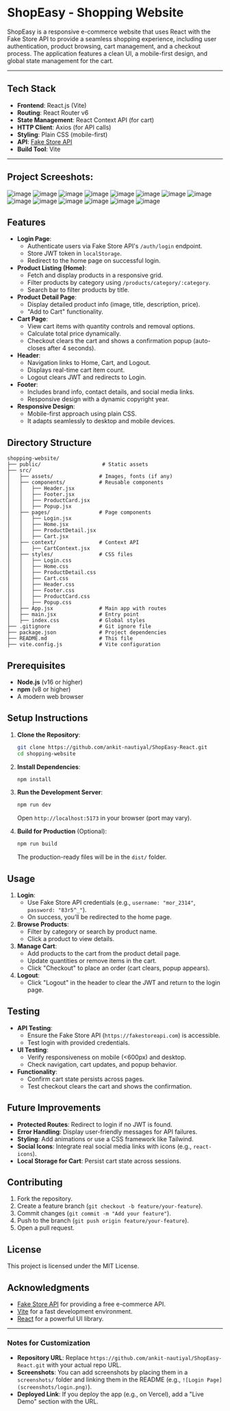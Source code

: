 
# ShopEasy - Shopping Website

ShopEasy is a responsive e-commerce website that uses React with the Fake Store API to provide a seamless shopping experience, including user authentication, product browsing, cart management, and a checkout process. The application features a clean UI, a mobile-first design, and global state management for the cart.

---

## Tech Stack

- **Frontend**: React.js (Vite)
- **Routing**: React Router v6
- **State Management**: React Context API (for cart)
- **HTTP Client**: Axios (for API calls)
- **Styling**: Plain CSS (mobile-first)
- **API**: [Fake Store API](https://fakestoreapi.com/docs)
- **Build Tool**: Vite

---

## Project Screeshots:
![image](https://github.com/user-attachments/assets/d3ec9b9d-fba4-4afd-b86b-6f996f89ab98)
![image](https://github.com/user-attachments/assets/80d6c95c-fc5a-4a7d-ad26-5b523f347767)
![image](https://github.com/user-attachments/assets/e237e402-d302-462c-9242-79086be89263)
![image](https://github.com/user-attachments/assets/51a5abc8-1480-403b-99ee-224bbd8a420d)
![image](https://github.com/user-attachments/assets/935320d6-90aa-4dca-b888-05342cd4a41e)
![image](https://github.com/user-attachments/assets/377a9d0f-6b98-4dc7-83b9-cd62929b0f5f)
![image](https://github.com/user-attachments/assets/2eab3a71-63ac-4a63-a2e2-04096d36da44)
![image](https://github.com/user-attachments/assets/6ec60a36-0605-4c60-b0c9-a980089aa47d)
![image](https://github.com/user-attachments/assets/82e6f4aa-b662-4ad6-818f-380ec9bf751f)
![image](https://github.com/user-attachments/assets/c30f30f6-e06f-4ecf-a144-1743c77bfe6c)
![image](https://github.com/user-attachments/assets/d4301588-97c2-4d8a-9d26-7d6b0724a870)
![image](https://github.com/user-attachments/assets/cdbc764d-ebfa-4b72-b6cc-2b577a8a77c9)
![image](https://github.com/user-attachments/assets/11509700-60de-43fb-bf09-e7c16867ddd7)
![image](https://github.com/user-attachments/assets/fd9416c3-8c83-4ee8-a647-5f2e87b50106)



## Features

- **Login Page**:
  - Authenticate users via Fake Store API's `/auth/login` endpoint.
  - Store JWT token in `localStorage`.
  - Redirect to the home page on successful login.
- **Product Listing (Home)**:
  - Fetch and display products in a responsive grid.
  - Filter products by category using `/products/category/:category`.
  - Search bar to filter products by title.
- **Product Detail Page**:
  - Display detailed product info (image, title, description, price).
  - "Add to Cart" functionality.
- **Cart Page**:
  - View cart items with quantity controls and removal options.
  - Calculate total price dynamically.
  - Checkout clears the cart and shows a confirmation popup (auto-closes after 4 seconds).
- **Header**:
  - Navigation links to Home, Cart, and Logout.
  - Displays real-time cart item count.
  - Logout clears JWT and redirects to Login.
- **Footer**:
  - Includes brand info, contact details, and social media links.
  - Responsive design with a dynamic copyright year.
- **Responsive Design**:
  - Mobile-first approach using plain CSS.
  - It adapts seamlessly to desktop and mobile devices.



## Directory Structure

```
shopping-website/
├── public/                    # Static assets
├── src/
│   ├── assets/               # Images, fonts (if any)
│   ├── components/           # Reusable components
│   │   ├── Header.jsx
│   │   ├── Footer.jsx
│   │   ├── ProductCard.jsx
│   │   ├── Popup.jsx
│   ├── pages/                # Page components
│   │   ├── Login.jsx
│   │   ├── Home.jsx
│   │   ├── ProductDetail.jsx
│   │   ├── Cart.jsx
│   ├── context/              # Context API
│   │   ├── CartContext.jsx
│   ├── styles/               # CSS files
│   │   ├── Login.css
│   │   ├── Home.css
│   │   ├── ProductDetail.css
│   │   ├── Cart.css
│   │   ├── Header.css
│   │   ├── Footer.css
│   │   ├── ProductCard.css
│   │   ├── Popup.css
│   ├── App.jsx               # Main app with routes
│   ├── main.jsx              # Entry point
│   ├── index.css             # Global styles
├── .gitignore                # Git ignore file
├── package.json              # Project dependencies
├── README.md                 # This file
├── vite.config.js            # Vite configuration
```

## Prerequisites

- **Node.js** (v16 or higher)
- **npm** (v8 or higher)
- A modern web browser

## Setup Instructions

1. **Clone the Repository**:
   ```bash
   git clone https://github.com/ankit-nautiyal/ShopEasy-React.git
   cd shopping-website
   ```

2. **Install Dependencies**:
   ```bash
   npm install
   ```

3. **Run the Development Server**:
   ```bash
   npm run dev
   ```
   Open `http://localhost:5173` in your browser (port may vary).

4. **Build for Production** (Optional):
   ```bash
   npm run build
   ```
   The production-ready files will be in the `dist/` folder.

## Usage

1. **Login**:
   - Use Fake Store API credentials (e.g., `username: "mor_2314"`, `password: "83r5^_"`).
   - On success, you’ll be redirected to the home page.
2. **Browse Products**:
   - Filter by category or search by product name.
   - Click a product to view details.
3. **Manage Cart**:
   - Add products to the cart from the product detail page.
   - Update quantities or remove items in the cart.
   - Click "Checkout" to place an order (cart clears, popup appears).
4. **Logout**:
   - Click "Logout" in the header to clear the JWT and return to the login page.

## Testing

- **API Testing**:
  - Ensure the Fake Store API (`https://fakestoreapi.com`) is accessible.
  - Test login with provided credentials.
- **UI Testing**:
  - Verify responsiveness on mobile (<600px) and desktop.
  - Check navigation, cart updates, and popup behavior.
- **Functionality**:
  - Confirm cart state persists across pages.
  - Test checkout clears the cart and shows the confirmation.

## Future Improvements

- **Protected Routes**: Redirect to login if no JWT is found.
- **Error Handling**: Display user-friendly messages for API failures.
- **Styling**: Add animations or use a CSS framework like Tailwind.
- **Social Icons**: Integrate real social media links with icons (e.g., `react-icons`).
- **Local Storage for Cart**: Persist cart state across sessions.

## Contributing

1. Fork the repository.
2. Create a feature branch (`git checkout -b feature/your-feature`).
3. Commit changes (`git commit -m "Add your feature"`).
4. Push to the branch (`git push origin feature/your-feature`).
5. Open a pull request.

## License

This project is licensed under the MIT License.

## Acknowledgments

- [Fake Store API](https://fakestoreapi.com) for providing a free e-commerce API.
- [Vite](https://vitejs.dev) for a fast development environment.
- [React](https://reactjs.org) for a powerful UI library.

---

### Notes for Customization
- **Repository URL**: Replace `https://github.com/ankit-nautiyal/ShopEasy-React.git` with your actual repo URL.
- **Screenshots**: You can add screenshots by placing them in a `screenshots/` folder and linking them in the README (e.g., `![Login Page](screenshots/login.png)`).
- **Deployed Link**: If you deploy the app (e.g., on Vercel), add a "Live Demo" section with the URL.


